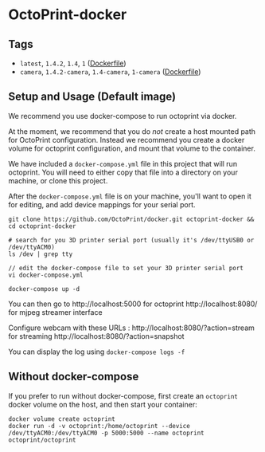 # OctoPrint-docker 

## Tags

- `latest`, `1.4.2`, `1.4`, `1` ([Dockerfile](Dockerfile))
- `camera`, `1.4.2-camera`, `1.4-camera`, `1-camera` ([Dockerfile](camera/Dockerfile.camera))

## Setup and Usage (Default image)

We recommend you use docker-compose to run octoprint via docker. 

At the moment, we recommend that you do _not_ create a host mounted path for OctoPrint
configuration.  Instead we recommend you create a docker volume for octoprint
configuration, and mount that volume to the container.

We have included a `docker-compose.yml` file in this project that will run octoprint.
You will need to either copy that file into a directory on your machine, or clone this
project.

After the `docker-compose.yml` file is on your machine, you'll want to open it for
editing, and add device mappings for your serial port.

```
git clone https://github.com/OctoPrint/docker.git octoprint-docker && cd octoprint-docker

# search for you 3D printer serial port (usually it's /dev/ttyUSB0 or /dev/ttyACM0)
ls /dev | grep tty

// edit the docker-compose file to set your 3D printer serial port
vi docker-compose.yml

docker-compose up -d
```

You can then go to http://localhost:5000 for octoprint
http://localhost:8080/ for mjpeg streamer interface

Configure webcam with these URLs :
http://localhost:8080/?action=stream for streaming
http://localhost:8080/?action=snapshot

You can display the log using `docker-compose logs -f`

## Without docker-compose

If you prefer to run without docker-compose, first create an `octoprint` docker volume
on the host, and then start your container:

```
docker volume create octoprint
docker run -d -v octoprint:/home/octoprint --device /dev/ttyACM0:/dev/ttyACM0 -p 5000:5000 --name octoprint octoprint/octoprint

```
